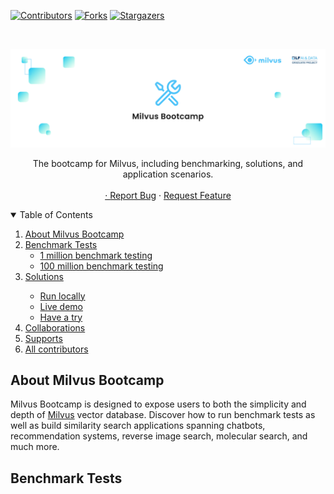 [![Contributors][contributors-shield]][contributors-url]
[![Forks][forks-shield]][forks-url]
[![Stargazers][stars-shield]][stars-url]

<!-- PROJECT LOGO -->
<br />

<p align="center">
  <a href="https://github.com/milvus-io/bootcamp">
    <img src="images/logo.png" alt="Logo">
  </a>

  <p align="center">
    The bootcamp for Milvus, including benchmarking, solutions, and application scenarios.
    <br />
    <br />
    <a href="https://github.com/milvus-io/bootcamp "Demo</a>
    ·
    <a href="https://github.com/milvus-io/bootcamp/issues">Report Bug</a>
    ·
    <a href="https://github.com/milvus-io/bootcamp/issues">Request Feature</a>
  </p>


<!-- TABLE OF CONTENTS -->
<details open="open">
  <summary>Table of Contents</summary>
  <ol>
    <li>
      <a href="#about-milvus-bootcamp">About Milvus Bootcamp</a>
    </li>
    <li>
      <a href="#benchmark-tests">Benchmark Tests</a>
      <ul>
        <li><a href="#1m-test">1 million benchmark testing</a></li>
        <li><a href="#100m-test">100 million benchmark testing</a></li>
      </ul>
    </li>
    <li><a href="#solutions">Solutions</a></li>
      <ul>
        <li><a href="#run-in-local">Run locally</a></li>
        <li><a href="#live-demo">Live demo</a></li>
        <li><a href="#try-it">Have a try</a></li>
      </ul>
    <li><a href="#collaborations">Collaborations</a></li>
    <li><a href="#supports">Supports</a></li>
    <li><a href="#contributors">All contributors</a></li>
  </ol>
</details>

<!-- ABOUT MILVUS Bootcamp -->
## About Milvus Bootcamp
Milvus Bootcamp is designed to expose users to both the simplicity and depth of [Milvus](https://milvus.io/) vector database. Discover how to run benchmark tests as well as build similarity search applications spanning chatbots, recommendation systems, reverse image search, molecular search, and much more.

<!-- BENCHMARK TESTS-->

## Benchmark Tests

<!-- MARKDOWN LINKS & IMAGES -->
<!-- https://www.markdownguide.org/basic-syntax/#reference-style-links -->
[contributors-shield]: https://img.shields.io/github/contributors/github_username/repo.svg?style=for-the-badge
[contributors-url]: https://github.com/milvus-io/bootcamp/graphs/contributors
[forks-shield]: https://img.shields.io/github/forks/github_username/repo.svg?style=for-the-badge
[forks-url]: https://github.com/milvus-io/bootcamp/network/members
[stars-shield]: https://img.shields.io/github/stars/github_username/repo.svg?style=for-the-badge
[stars-url]: https://github.com/milvus-io/bootcamp/stargazers

